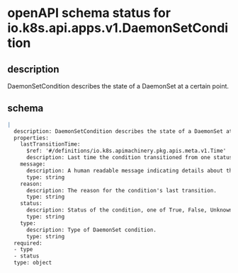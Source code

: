 # openAPI schema status for io.k8s.api.apps.v1.DaemonSetCondition

## description

DaemonSetCondition describes the state of a DaemonSet at a certain point.

## schema

```yaml
|
  description: DaemonSetCondition describes the state of a DaemonSet at a certain point.
  properties:
    lastTransitionTime:
      $ref: '#/definitions/io.k8s.apimachinery.pkg.apis.meta.v1.Time'
      description: Last time the condition transitioned from one status to another.
    message:
      description: A human readable message indicating details about the transition.
      type: string
    reason:
      description: The reason for the condition's last transition.
      type: string
    status:
      description: Status of the condition, one of True, False, Unknown.
      type: string
    type:
      description: Type of DaemonSet condition.
      type: string
  required:
  - type
  - status
  type: object

```
